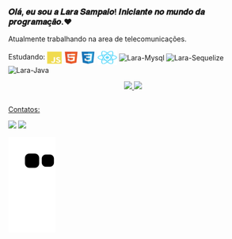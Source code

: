 ### 𝑶𝒍𝒂́, 𝒆𝒖 𝒔𝒐𝒖 𝒂 𝑳𝒂𝒓𝒂 𝑺𝒂𝒎𝒑𝒂𝒊𝒐! 𝑰𝒏𝒊𝒄𝒊𝒂𝒏𝒕𝒆 𝒏𝒐 𝒎𝒖𝒏𝒅𝒐 𝒅𝒂 𝒑𝒓𝒐𝒈𝒓𝒂𝒎𝒂𝒄̧𝒂̃𝒐.❤️

Atualmente trabalhando na area de telecomunicações.

Estudando: <img align="center" alt="Lara-Js" height="25" width="30" src="https://raw.githubusercontent.com/devicons/devicon/master/icons/javascript/javascript-plain.svg">
<img align="center" alt="Lara-HTML" height="25" width="30" src="https://raw.githubusercontent.com/devicons/devicon/master/icons/html5/html5-original.svg">
<img align="center" alt="Lara-CSS" height="25" width="30" src="https://raw.githubusercontent.com/devicons/devicon/master/icons/css3/css3-original.svg">
<img align="center" alt="Lara-React" height="30" width="40" src="https://raw.githubusercontent.com/devicons/devicon/master/icons/react/react-original.svg">
<img align="center" alt="Lara-Mysql" height="70" width="80" src="https://cdn.jsdelivr.net/gh/devicons/devicon/icons/mysql/mysql-original-wordmark.svg">
<img align="center" alt="Lara-Sequelize" height="100" width="110" src="https://cdn.jsdelivr.net/gh/devicons/devicon/icons/sequelize/sequelize-plain-wordmark.svg">
<img align="center" alt="Lara-Java" height="50" width="60" src="https://cdn.jsdelivr.net/gh/devicons/devicon/icons/java/java-original.svg">
          

 <div align="center"><a href="https://github.com/LaraSampaio20">
  <img height="150em" src="https://github-readme-stats.vercel.app/api?username=LaraSampaio20&show_icons=true&theme=dracula&include_all_commits=true&count_private=true"/>
  <img height="150em" src="https://github-readme-stats.vercel.app/api/top-langs/?username=LaraSampaio20&layout=compact&langs_count=7&theme=dracula"/>
</div> 
  
  ##
   Contatos:
  
  <div>
  <a href="https://www.linkedin.com/in/larasampaio/" target="_blank"><img src="https://img.shields.io/badge/-LinkedIn-%230077B5?style=for-the-badge&logo=linkedin&logoColor=white" target="_blank"></a>
 <a href="mailto:larasampaio2394@gmail.com"><img src="https://img.shields.io/badge/Gmail-D14836?style=for-the-badge&logo=gmail&logoColor=white" target="_blank"></a>
    
  ![Snake animation](https://github.com/LaraSampaio20/LaraSampaio20/blob/output/github-contribution-grid-snake.svg)
    
  </div>

